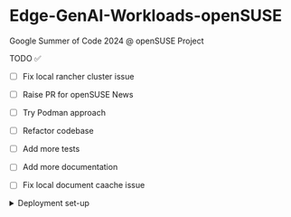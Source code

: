 # Edge-GenAI-Workloads-openSUSE
Google Summer of Code 2024 @ openSUSE Project


TODO ✅

- [ ] Fix local rancher cluster issue
- [ ] Raise PR for openSUSE News
- [ ] Try Podman approach 
- [ ] Refactor codebase 
- [ ] Add more tests
- [ ] Add more documentation
- [ ] Fix local document caache issue


<details> 

<summary> Deployment set-up </summary>


### setting up rancher on a single docker node 

```bash
docker run -d --restart=unless-stopped \
  -p 80:80 -p 443:443 \
  --privileged \
  rancher/rancher:v.2.8.4
```




### setting up a custom k3s cluster   

```bash
curl -sfL https://get.k3s.io | \
        INSTALL_K3S_VERSION=v1.27.15+k3s2 \
        INSTALL_K3S_EXEC='server --cluster-init --write-kubeconfig-mode=644' \
        INSTALL_K3S_NAME='k3s-ollama' \
        INSTALL_K3S_BIN_DIR='/home/rudraksh/k3s' \
        sh -s -
```

</details>